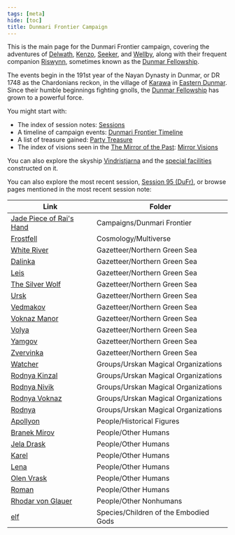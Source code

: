 ```yaml
---
tags: [meta]
hide: [toc]
title: Dunmari Frontier Campaign
---
```


This is the main page for the Dunmari Frontier campaign, covering the adventures of [Delwath](<../../people/pcs/dunmar-fellowship/delwath.md>), [Kenzo](<../../people/pcs/dunmar-fellowship/kenzo.md>), [Seeker](<../../people/pcs/dunmar-fellowship/seeker.md>), and [Wellby](<../../people/pcs/dunmar-fellowship/wellby.md>), along with their frequent companion [Riswynn](<../../people/pcs/dunmar-fellowship/riswynn.md>), sometimes known as the [Dunmar Fellowship](<../../people/pcs/dunmar-fellowship/dunmar-fellowship.md>). 

The events begin in the 191st year of the Nayan Dynasty in Dunmar, or DR 1748 as the Chardonians reckon, in the village of [Karawa](<../../gazetteer/greater-dunmar/realms/dunmar/eastern-dunmar/karawa.md>) in [Eastern Dunmar](<../../gazetteer/greater-dunmar/realms/dunmar/eastern-dunmar/eastern-dunmar.md>). Since their humble beginnings fighting gnolls, the [Dunmar Fellowship](<../../people/pcs/dunmar-fellowship/dunmar-fellowship.md>) has grown to a powerful force. 

You might start with:
- The index of session notes: [Sessions](<./sessions.md>)
- A timeline of campaign events: [Dunmari Frontier Timeline](<./dunmari-frontier-timeline.md>)
- A list of treasure gained: [Party Treasure](<./party-treasure.md>)
- The index of visions seen in the [The Mirror of the Past](<treasure/treasure-from-stormcaller-tower/the-mirror-of-the-past.md>): [Mirror Visions](<./mirror-visions.md>)

You can also explore the skyship [Vindristjarna](<../../things/ships/vindristjarna.md>) and the [special facilities](<./vindristjarna-room-planning.md>) constructed on it.

You can also explore the most recent session, [Session 95 (DuFr)](<session-notes/session-95-dufr.md>), or browse pages mentioned in the most recent session note:

| Link                                                                                                              | Folder                                |
| ----------------------------------------------------------------------------------------------------------------- | ------------------------------------- |
| [Jade Piece of Rai's Hand](<treasure/gifts-and-heirlooms/jade-piece-of-rai-s-hand.md>) | Campaigns/Dunmari Frontier            |
| [Frostfell](<../../cosmology/multiverse/energy-realms/frostfell.md>)                                                    | Cosmology/Multiverse                  |
| [White River](<../../gazetteer/northern-green-sea/beyil.md>)                                                            | Gazetteer/Northern Green Sea          |
| [Dalinka](<../../gazetteer/northern-green-sea/dalinka.md>)                                                              | Gazetteer/Northern Green Sea          |
| [Leis](<../../gazetteer/northern-green-sea/leis.md>)                                                                    | Gazetteer/Northern Green Sea          |
| [The Silver Wolf](<../../gazetteer/northern-green-sea/the-silver-wolf.md>)                                              | Gazetteer/Northern Green Sea          |
| [Ursk](<../../gazetteer/northern-green-sea/ursk.md>)                                                                    | Gazetteer/Northern Green Sea          |
| [Vedmakov](<../../gazetteer/northern-green-sea/vedmakov.md>)                                                            | Gazetteer/Northern Green Sea          |
| [Voknaz Manor](<../../Gazetteer/Northern Green Sea/Voknaz Manor.md/>)                                                    | Gazetteer/Northern Green Sea          |
| [Volya](<../../gazetteer/northern-green-sea/volya.md>)                                                                  | Gazetteer/Northern Green Sea          |
| [Yamgov](<../../gazetteer/northern-green-sea/yamgov.md>)                                                                | Gazetteer/Northern Green Sea          |
| [Zvervinka](<../../gazetteer/northern-green-sea/zvervinka.md>)                                                          | Gazetteer/Northern Green Sea          |
| [Watcher](<../../groups/urskan-magical-organizations/eyes-of-vedmakov.md>)                                              | Groups/Urskan Magical Organizations   |
| [Rodnya Kinzal](<../../Groups/Urskan Magical Organizations/Rodnya Kinzal.md/>)                                           | Groups/Urskan Magical Organizations   |
| [Rodnya Nivik](<../../groups/urskan-magical-organizations/rodnya-nivik.md>)                                             | Groups/Urskan Magical Organizations   |
| [Rodnya Voknaz](<../../groups/urskan-magical-organizations/rodnya-voknaz.md>)                                           | Groups/Urskan Magical Organizations   |
| [Rodnya](<../../groups/urskan-magical-organizations/rodnya.md>)                                                         | Groups/Urskan Magical Organizations   |
| [Apollyon](<../../people/historical-figures/drankorian-emperors/apollyon.md>)                                           | People/Historical Figures             |
| [Branek Mirov](<../../people/other-humans/branek-mirov.md>)                                                             | People/Other Humans                   |
| [Jela Drask](<../../people/other-humans/jela-drask.md>)                                                                 | People/Other Humans                   |
| [Karel](<../../people/other-humans/karel.md>)                                                                           | People/Other Humans                   |
| [Lena](<../../people/other-humans/lena-sorokina.md>)                                                                    | People/Other Humans                   |
| [Olen Vrask](<../../people/other-humans/olen-vrask.md>)                                                                 | People/Other Humans                   |
| [Roman](<../../people/other-humans/roman.md>)                                                                           | People/Other Humans                   |
| [Rhodar von Glauer](<../../people/other-nonhumans/rhodar-von-glauer.md>)                                                | People/Other Nonhumans                |
| [elf](<../../species/children-of-the-embodied-gods/elves/elves.md>)                                                     | Species/Children of the Embodied Gods |



